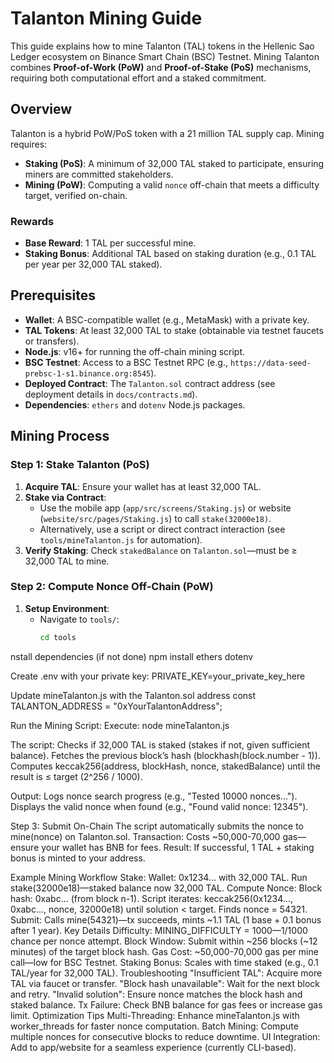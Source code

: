 # Talanton Mining Guide

This guide explains how to mine Talanton (TAL) tokens in the Hellenic Sao Ledger ecosystem on Binance Smart Chain (BSC) Testnet. Mining Talanton combines **Proof-of-Work (PoW)** and **Proof-of-Stake (PoS)** mechanisms, requiring both computational effort and a staked commitment.

## Overview
Talanton is a hybrid PoW/PoS token with a 21 million TAL supply cap. Mining requires:
- **Staking (PoS)**: A minimum of 32,000 TAL staked to participate, ensuring miners are committed stakeholders.
- **Mining (PoW)**: Computing a valid `nonce` off-chain that meets a difficulty target, verified on-chain.

### Rewards
- **Base Reward**: 1 TAL per successful mine.
- **Staking Bonus**: Additional TAL based on staking duration (e.g., 0.1 TAL per year per 32,000 TAL staked).

## Prerequisites
- **Wallet**: A BSC-compatible wallet (e.g., MetaMask) with a private key.
- **TAL Tokens**: At least 32,000 TAL to stake (obtainable via testnet faucets or transfers).
- **Node.js**: v16+ for running the off-chain mining script.
- **BSC Testnet**: Access to a BSC Testnet RPC (e.g., `https://data-seed-prebsc-1-s1.binance.org:8545`).
- **Deployed Contract**: The `Talanton.sol` contract address (see deployment details in `docs/contracts.md`).
- **Dependencies**: `ethers` and `dotenv` Node.js packages.

## Mining Process
### Step 1: Stake Talanton (PoS)
1. **Acquire TAL**: Ensure your wallet has at least 32,000 TAL.
2. **Stake via Contract**:
   - Use the mobile app (`app/src/screens/Staking.js`) or website (`website/src/pages/Staking.js`) to call `stake(32000e18)`.
   - Alternatively, use a script or direct contract interaction (see `tools/mineTalanton.js` for automation).
3. **Verify Staking**: Check `stakedBalance` on `Talanton.sol`—must be ≥ 32,000 TAL to mine.

### Step 2: Compute Nonce Off-Chain (PoW)
1. **Setup Environment**:
   - Navigate to `tools/`:
     ```bash
     cd tools

nstall dependencies (if not done)
npm install ethers dotenv

Create .env with your private key:
PRIVATE_KEY=your_private_key_here

Update mineTalanton.js with the Talanton.sol address
const TALANTON_ADDRESS = "0xYourTalantonAddress";

Run the Mining Script:
Execute:
node mineTalanton.js

The script:
Checks if 32,000 TAL is staked (stakes if not, given sufficient balance).
Fetches the previous block’s hash (blockhash(block.number - 1)).
Computes keccak256(address, blockHash, nonce, stakedBalance) until the result is ≤ target (2^256 / 1000).

Output:
Logs nonce search progress (e.g., "Tested 10000 nonces...").
Displays the valid nonce when found (e.g., "Found valid nonce: 12345").

Step 3: Submit On-Chain
The script automatically submits the nonce to mine(nonce) on Talanton.sol.
Transaction: Costs ~50,000-70,000 gas—ensure your wallet has BNB for fees.
Result: If successful, 1 TAL + staking bonus is minted to your address.

Example Mining Workflow
Stake:
Wallet: 0x1234... with 32,000 TAL.
Run stake(32000e18)—staked balance now 32,000 TAL.
Compute Nonce:
Block hash: 0xabc... (from block n-1).
Script iterates: keccak256(0x1234..., 0xabc..., nonce, 32000e18) until solution < target.
Finds nonce = 54321.
Submit:
Calls mine(54321)—tx succeeds, mints ~1.1 TAL (1 base + 0.1 bonus after 1 year).
Key Details
Difficulty: MINING_DIFFICULTY = 1000—1/1000 chance per nonce attempt.
Block Window: Submit within ~256 blocks (~12 minutes) of the target block hash.
Gas Cost: ~50,000-70,000 gas per mine call—low for BSC Testnet.
Staking Bonus: Scales with time staked (e.g., 0.1 TAL/year for 32,000 TAL).
Troubleshooting
"Insufficient TAL": Acquire more TAL via faucet or transfer.
"Block hash unavailable": Wait for the next block and retry.
"Invalid solution": Ensure nonce matches the block hash and staked balance.
Tx Failure: Check BNB balance for gas fees or increase gas limit.
Optimization Tips
Multi-Threading: Enhance mineTalanton.js with worker_threads for faster nonce computation.
Batch Mining: Compute multiple nonces for consecutive blocks to reduce downtime.
UI Integration: Add to app/website for a seamless experience (currently CLI-based).
